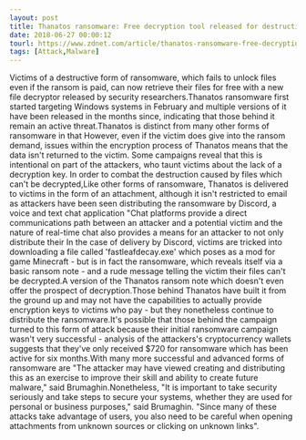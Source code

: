 ```yaml
---
layout: post
title: Thanatos ransomware: Free decryption tool released for destructive file-locking malware
date: 2018-06-27 00:00:12
tourl: https://www.zdnet.com/article/thanatos-ransomware-free-decryption-tool-released-for-destructive-file-locking-malware/
tags: [Attack,Malware]
---
```

Victims of a destructive form of ransomware, which fails to unlock files even if the ransom is paid, can now retrieve their files for free with a new file decryptor released by security researchers.Thanatos ransomware first started targeting Windows systems in February and multiple versions of it have been released in the months since, indicating that those behind it remain an active threat.Thanatos is distinct from many other forms of ransomware in that However, even if the victim does give into the ransom demand, issues within the encryption process of Thanatos means that the data isn't returned to the victim. Some campaigns reveal that this is intentional on part of the attackers, who taunt victims about the lack of a decryption key. In order to combat the destruction caused by files which can't be decrypted,Like other forms of ransomware, Thanatos is delivered to victims in the form of an attachment, although it isn't restricted to email as attackers have been seen distributing the ransomware by Discord, a voice and text chat application "Chat platforms provide a direct communications path between an attacker and a potential victim and the nature of real-time chat also provides a means for an attacker to not only distribute their In the case of delivery by Discord, victims are tricked into downloading a file called 'fastleafdecay.exe' which poses as a mod for game Minecraft - but is in fact the ransomware, which reveals itself via a basic ransom note - and a rude message telling the victim their files can't be decrypted.A version of the Thanatos ransom note which doesn't even offer the prospect of decryption.Those behind Thanatos have built it from the ground up and may not have the capabilities to actually provide encryption keys to victims who pay - but they nonetheless continue to distribute the ransomware.It's possible that those behind the campaign turned to this form of attack because their initial ransomware campaign wasn't very successful - analysis of the attackers's cryptocurrency wallets suggests that they've only received $720 for ransomware which has been active for six months.With many more successful and advanced forms of ransomware are "The attacker may have viewed creating and distributing this as an exercise to improve their skill and ability to create future malware," said Brumaghin.Nonetheless, "It is important to take security seriously and take steps to secure your systems, whether they are used for personal or business purposes," said Brumaghin. "Since many of these attacks take advantage of users, you also need to be careful when opening attachments from unknown sources or clicking on unknown links".